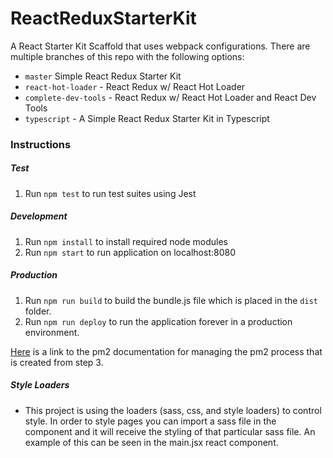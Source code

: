 # ReactReduxStarterKit
A React Starter Kit Scaffold that uses webpack configurations. There are multiple branches of this repo
with the following options:
- `master` Simple React Redux Starter Kit
- `react-hot-loader` - React Redux w/ React Hot Loader
- `complete-dev-tools` - React Redux w/ React Hot Loader and React Dev Tools
- `typescript` - A Simple React Redux Starter Kit in Typescript

### Instructions

##### Test
1. Run `npm test` to run test suites using Jest

##### Development
1. Run `npm install` to install required node modules
2. Run `npm start` to run application on localhost:8080

##### Production
1. Run `npm run build` to build the bundle.js file which is placed in the `dist` folder.
2. Run `npm run deploy` to run the application forever in a production environment.

[Here][1] is a link to the pm2 documentation for managing the pm2 process that is created from step 3.

[1]: https://github.com/Unitech/pm2

##### Style Loaders
- This project is using the loaders (sass, css, and style loaders) to control style.
In order to style pages you can import a sass file in the component and it will
receive the styling of that particular sass file. An example of this can be seen in the main.jsx
react component.
